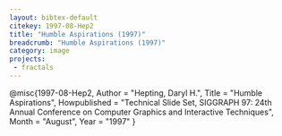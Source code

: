 ```yaml
---
layout: bibtex-default
citekey: 1997-08-Hep2
title: "Humble Aspirations (1997)"
breadcrumb: "Humble Aspirations (1997)"
category: image
projects:
 - fractals
---
```

@misc{1997-08-Hep2,
	Author =  "Hepting, Daryl H.",
	Title =  "Humble Aspirations",
	Howpublished =  "Technical Slide Set, SIGGRAPH 97: 24th Annual Conference on Computer Graphics and Interactive Techniques",
	Month =  "August",
	Year =  "1997"
}
